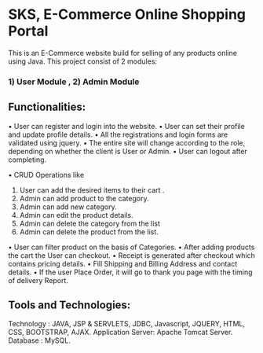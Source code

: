 # SKS, E-Commerce Online Shopping Portal
This is an E-Commerce website build for selling of any products online using Java.
This project consist of 2 modules:
### 1) User Module , 2) Admin Module


## Functionalities:
• User can register and login into the website.
• User can set their profile and update profile details.
• All the registrations and login forms are validated using jquery.
• The entire site will change according to the role, depending on whether the client is User or Admin.
• User can logout after completing.

• CRUD Operations like
1) User can add the desired items to their cart .
2) Admin can add product to the category.
3) Admin can add new category.
4) Admin can edit the product details.
5) Admin can delete the category from the list
6) Admin can delete the product from the list.

• User can filter product on the basis of Categories.
• After adding products the cart the User can checkout.
• Receipt is generated after checkout which contains pricing details.
• Fill Shipping and Billing Address and contact details.
• If the user Place Order, it will go to thank you page with the timing of delivery Report.

## Tools and Technologies:
Technology :  JAVA, JSP & SERVLETS, JDBC, Javascript, JQUERY, HTML, CSS, BOOTSTRAP, AJAX.
Application Server: Apache Tomcat Server.
Database : MySQL.
